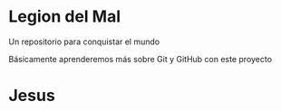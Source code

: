 # Legion del Mal
Un repositorio para conquistar el mundo

Básicamente aprenderemos más sobre Git y GitHub con este proyecto


# Jesus

